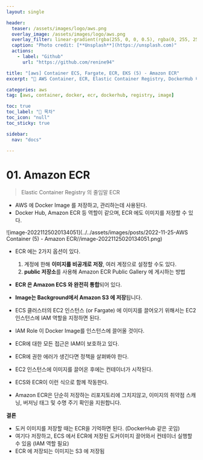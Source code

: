```yaml
---
layout: single

header:
  teaser: /assets/images/logo/aws.png
  overlay_image: /assets/images/logo/aws.png
  overlay_filter: linear-gradient(rgba(255, 0, 0, 0.5), rgba(0, 255, 255, 0.5))
  caption: "Photo credit: [**Unsplash**](https://unsplash.com)"
  actions:
    - label: "Github"
      url: "https://github.com/renine94"

title: "[aws] Container ECS, Fargate, ECR, EKS (5) - Amazon ECR"
excerpt: "🚀 AWS Container, ECR, Elastic Container Registry, DockerHub 비슷"

categories: aws
tag: [aws, container, docker, ecr, dockerhub, registry, image]

toc: true
toc_label: "📕 목차"
toc_icon: "null"
toc_sticky: true

sidebar:
  nav: "docs"

---
```


# 01. Amazon ECR

> Elastic Container Registry 의 줄임말 ECR

- AWS 에 Docker Image 를 저장하고, 관리하는데 사용된다.
- Docker Hub, Amazon ECR 등 역할이 같으며, ECR 에도 이미지를 저장할 수 있다.

![image-20221125020134051](../../assets/images/posts/2022-11-25-AWS Container (5) - Amazon ECR//image-20221125020134051.png)





- ECR 에는 2가지 옵션이 있다.
  1. 계정에 한해 **이미지를 비공개로 저장**, 여러 계정으로 설정할 수도 있다.
  2. **public 저장소**를 사용해 Amazon ECR Public Gallery 에 게시하는 방법
- **ECR 은 Amazon ECS 와 완전히 통합**되어 있다.
- **Image는 Background에서 Amazon S3 에 저장**됩니다.



- ECS 클러스터의 EC2 인스턴스 (or Fargate) 에 이미지를 끌어오기 위해서는 EC2 인스턴스에 IAM 역할을 지정하면 된다.
- IAM Role 이 Docker Image를 인스턴스에 끌어올 것이다.
- ECR에 대한 모든 접근은 IAM이 보호하고 있다.
- ECR에 권한 에러가 생긴다면 정책을 살펴봐야 한다.



- EC2 인스턴스에 이미지를 끌어온 후에는 컨테이너가 시작된다.
- ECS와 ECR이 이런 식으로 함께 작동한다.
- Amazon ECR은 단순히 저장하는 리포지토리에 그치지않고, 이미지의 취약점 스캐닝, 버저닝 태그 및 수명 주기 확인을 지원합니다.



**결론**

- 도커 이미지를 저장할 때는 ECR을 기억하면 된다. (DockerHub 같은 곳임)
- 여기다 저장하고, ECS 에서 ECR에 저장된 도커이미지 끌어와서 컨테이너 실행할수 있음 (IAM 역할 필요)
- ECR 에 저장되는 이미지는 S3 에 저장됨
